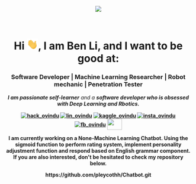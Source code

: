 
<p align="center">
  <img src="https://media2.fdncms.com/clevescene/imager/u/original/37538297/dune.jpeg" height="200"/>
</p>
<br>

<!--
 <p align="center">
  <img src="https://komarev.com/ghpvc/?username=benuav&color=brightgreen" alt="watching_count" />
  <img src="https://img.shields.io/badge/Age-28-blue" />
  <img src="https://img.shields.io/badge/Focus-Deep%20Learning-brightgreen" />
  <img src="https://img.shields.io/badge/Lives-Sri%20Lanka-success" />
  <img src="https://img.shields.io/badge/Languages-English%20%26%20Chinese-brightgreen" />
</p>
<hr>
-->

<h1 align="center">Hi <img src="https://raw.githubusercontent.com/ABSphreak/ABSphreak/master/gifs/Hi.gif" width="30px">, I am Ben Li, and I want to be good at:  </h1>
<h3 align="center"> Software Developer | Machine Learning Researcher | Robot mechanic | Penetration Tester </h3>

<p align="center">
  <em>
  <!--  Hello, I am a  <a href="https://www.griffith.edu.au/"> <b> Software Developer <br> </a>-->
    <b>I am passionate self-learner</b> and a <b> software developer who is obsessed with Deep Learning and Rbotics.<br>
  </em> 
</p>
  
<p align="center">
  <a href="https://www.facebook.com/zhuoheng.li.12/" target="blank"><img align="center" src="https://cdn.worldvectorlogo.com/logos/hackerrank.svg" alt="hack_ovindu" height="30" width="40" /></a>  
  <a href="https://www.linkedin.com/in/ben-li-19930119/" target="blank"><img align="center" src="https://image.flaticon.com/icons/png/128/174/174857.png" alt="lin_ovindu" height="30" width="40" /></a>  
  <a href="https://www.kaggle.com/benli19930119" target="blank"><img align="center" src="https://www.vectorlogo.zone/logos/kaggle/kaggle-icon.svg" alt="kaggle_ovindu" height="30" width="40" /></a>
  <a href="https://www.instagram.com/zhuoheng.li.19/" target="blank"><img align="center" src="https://image.flaticon.com/icons/png/128/174/174855.png" alt="insta_ovindu" height="30" width="40" /></a>
  <a href="https://www.facebook.com/zhuoheng.li.12/" target="blank"><img align="center" src="https://www.svgrepo.com/show/299425/facebook.svg" alt="fb_ovindu" height="30" width="40" /></a>
 <a href = "mailto: ben.li19930119@gmail.com"><img align="center" src="https://seeklogo.com/images/G/gmail-new-2020-logo-32DBE11BB4-seeklogo.com.png" height="30" width="40" /></a>
</p>

<p align="center">I am currently working on a None-Machine Learning Chatbot. Using the sigmoid function to perform rating system, implement personality adjustment function and respond based on English grammar component. If you are also interested, don't be hesitated to check my repository below. </p>
<p align="center"> https://github.com/pleycothh/Chatbot.git </p>

<!--

<img src="https://media.giphy.com/media/iY8CRBdQXODJSCERIr/giphy.gif" width="30px">&nbsp;***About me ....***

✔ Call me: ***Ben*** 😊 <br>
✔ I’m currently Working as Software Developer <br>
✔ I’m currently learning about **deep learning**🥰<br>
✔ I’m looking to collaborate with any **Open - Source projects**<br>
✔ Ask from me anything you want, If I am alive I will answer 😉<br><br><br><br>

-->

